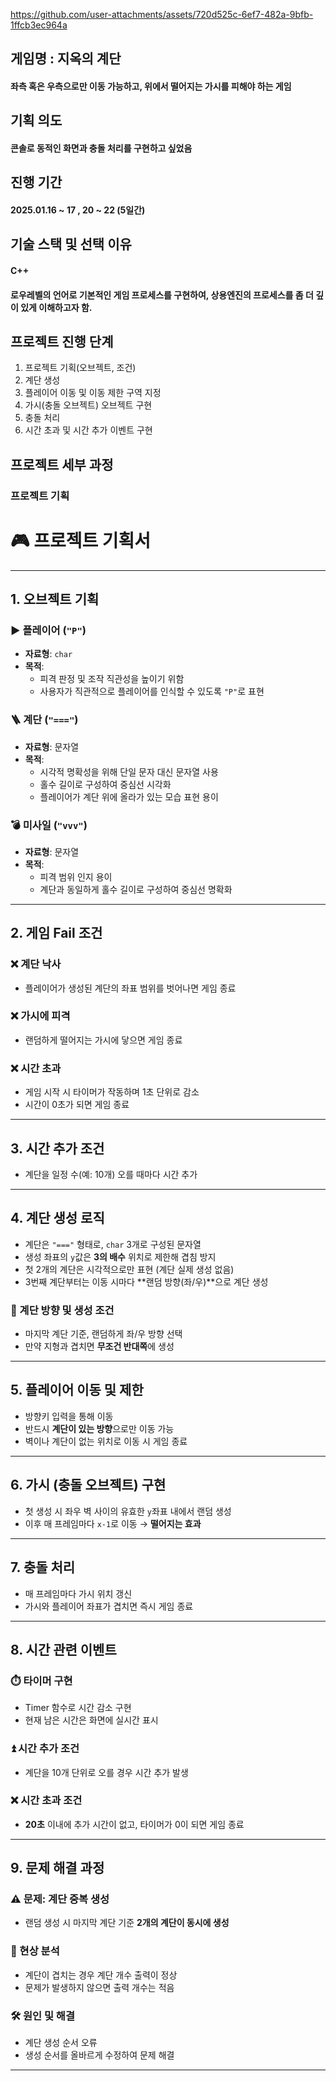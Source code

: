 https://github.com/user-attachments/assets/720d525c-6ef7-482a-9bfb-1ffcb3ec964a


## 게임명 : 지옥의 계단
#### 좌측 혹은 우측으로만 이동 가능하고, 위에서 떨어지는 가시를 피해야 하는 게임


## 기획 의도
#### 콘솔로 동적인 화면과 충돌 처리를 구현하고 싶었음


## 진행 기간
#### 2025.01.16 ~ 17 , 20 ~ 22 (5일간)


## 기술 스택 및 선택 이유
#### C++
#### 로우레벨의 언어로 기본적인 게임 프로세스를 구현하여, 상용엔진의 프로세스를 좀 더 깊이 있게 이해하고자 함.


## 프로젝트 진행 단계
1. 프로젝트 기획(오브젝트, 조건)
2. 계단 생성
3. 플레이어 이동 및 이동 제한 구역 지정
4. 가시(충돌 오브젝트) 오브젝트 구현
5. 충돌 처리
6. 시간 초과 및 시간 추가 이벤트 구현


## 프로젝트 세부 과정
### 프로젝트 기획
# 🎮 프로젝트 기획서

---

## 1. 오브젝트 기획

### ▶️ 플레이어 (`"P"`)
- **자료형**: `char`
- **목적**:
  - 피격 판정 및 조작 직관성을 높이기 위함
  - 사용자가 직관적으로 플레이어를 인식할 수 있도록 `"P"`로 표현

### 🪜 계단 (`"==="`)
- **자료형**: 문자열
- **목적**:
  - 시각적 명확성을 위해 단일 문자 대신 문자열 사용
  - 홀수 길이로 구성하여 중심선 시각화
  - 플레이어가 계단 위에 올라가 있는 모습 표현 용이

### 💣 미사일 (`"vvv"`)
- **자료형**: 문자열
- **목적**:
  - 피격 범위 인지 용이
  - 계단과 동일하게 홀수 길이로 구성하여 중심선 명확화

---

## 2. 게임 Fail 조건

### ❌ 계단 낙사
- 플레이어가 생성된 계단의 좌표 범위를 벗어나면 게임 종료

### ❌ 가시에 피격
- 랜덤하게 떨어지는 가시에 닿으면 게임 종료

### ❌ 시간 초과
- 게임 시작 시 타이머가 작동하며 1초 단위로 감소
- 시간이 0초가 되면 게임 종료

---

## 3. 시간 추가 조건

- 계단을 일정 수(예: 10개) 오를 때마다 시간 추가

---

## 4. 계단 생성 로직

- 계단은 `"==="` 형태로, `char` 3개로 구성된 문자열
- 생성 좌표의 `y`값은 **3의 배수** 위치로 제한해 겹침 방지
- 첫 2개의 계단은 시각적으로만 표현 (계단 실제 생성 없음)
- 3번째 계단부터는 이동 시마다 **랜덤 방향(좌/우)**으로 계단 생성

### 🔄 계단 방향 및 생성 조건
- 마지막 계단 기준, 랜덤하게 좌/우 방향 선택
- 만약 지형과 겹치면 **무조건 반대쪽**에 생성

---

## 5. 플레이어 이동 및 제한

- 방향키 입력을 통해 이동
- 반드시 **계단이 있는 방향**으로만 이동 가능
- 벽이나 계단이 없는 위치로 이동 시 게임 종료

---

## 6. 가시 (충돌 오브젝트) 구현

- 첫 생성 시 좌우 벽 사이의 유효한 `y`좌표 내에서 랜덤 생성
- 이후 매 프레임마다 `x-1`로 이동 → **떨어지는 효과**

---

## 7. 충돌 처리

- 매 프레임마다 가시 위치 갱신
- 가시와 플레이어 좌표가 겹치면 즉시 게임 종료

---

## 8. 시간 관련 이벤트

### ⏱️ 타이머 구현
- Timer 함수로 시간 감소 구현
- 현재 남은 시간은 화면에 실시간 표시

### ⏫ 시간 추가 조건
- 계단을 10개 단위로 오를 경우 시간 추가 발생

### ❌ 시간 초과 조건
- **20초** 이내에 추가 시간이 없고, 타이머가 0이 되면 게임 종료

---

## 9. 문제 해결 과정

### ⚠️ 문제: 계단 중복 생성
- 랜덤 생성 시 마지막 계단 기준 **2개의 계단이 동시에 생성**

### 🧪 현상 분석
- 계단이 겹치는 경우 계단 개수 출력이 정상
- 문제가 발생하지 않으면 출력 개수는 적음

### 🛠️ 원인 및 해결
- 계단 생성 순서 오류
- 생성 순서를 올바르게 수정하여 문제 해결

---
